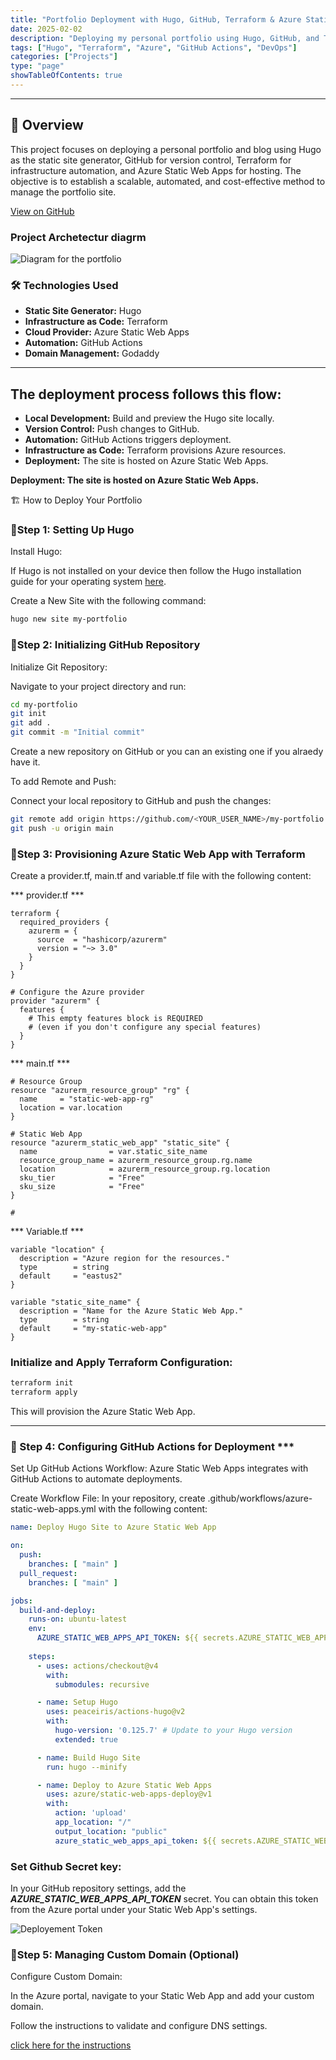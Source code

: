 ```yaml
---
title: "Portfolio Deployment with Hugo, GitHub, Terraform & Azure Static Web Apps"
date: 2025-02-02
description: "Deploying my personal portfolio using Hugo, GitHub, and Terraform on Azure."
tags: ["Hugo", "Terraform", "Azure", "GitHub Actions", "DevOps"]
categories: ["Projects"]
type: "page"
showTableOfContents: true
---
```


---

## 📌 Overview

This project focuses on deploying a personal portfolio and blog using Hugo as the static site generator, GitHub for version control, Terraform for infrastructure automation, and Azure Static Web Apps for hosting. The objective is to establish a scalable, automated, and cost-effective method to manage the portfolio site.

[View on GitHub](https://github.com/kingdave4/My-Portfolio.git) 

### Project Archetectur diagrm
![Diagram for the portfolio](/images/myhugoportofolio.png)

### 🛠️ Technologies Used

- **Static Site Generator:** Hugo
- **Infrastructure as Code:** Terraform
- **Cloud Provider:** Azure Static Web Apps
- **Automation:** GitHub Actions
- **Domain Management:** Godaddy

---
## The deployment process follows this flow:


- **Local Development:** Build and preview the Hugo site locally.
- **Version Control:** Push changes to GitHub.
- **Automation:** GitHub Actions triggers deployment.
- **Infrastructure as Code:** Terraform provisions Azure resources.
- **Deployment:** The site is hosted on Azure Static Web Apps.


**Deployment: The site is hosted on Azure Static Web Apps.**

🏗️ How to Deploy Your Portfolio

### 🔹Step 1: Setting Up Hugo

Install Hugo:

If Hugo is not installed on your device then follow the Hugo installation guide for your operating system [here](https://gohugo.io/installation/).

Create a New Site with the following command:

```sh
hugo new site my-portfolio
```

### 🔹Step 2: Initializing GitHub Repository

Initialize Git Repository:

Navigate to your project directory and run:

```sh
cd my-portfolio
git init
git add .
git commit -m "Initial commit"
```

Create a new repository on GitHub or you can an existing one if you alraedy have it.

To add Remote and Push:

Connect your local repository to GitHub and push the changes:

```sh
git remote add origin https://github.com/<YOUR_USER_NAME>/my-portfolio.git
git push -u origin main
```

### 🔹Step 3: Provisioning Azure Static Web App with Terraform
Create a provider.tf, main.tf and variable.tf file with the following content:

*** provider.tf ***

```t
terraform {
  required_providers {
    azurerm = {
      source  = "hashicorp/azurerm"
      version = "~> 3.0"
    }
  }
}

# Configure the Azure provider
provider "azurerm" {
  features {
    # This empty features block is REQUIRED
    # (even if you don't configure any special features)
  }
}
```

*** main.tf ***

```t
# Resource Group
resource "azurerm_resource_group" "rg" {
  name     = "static-web-app-rg"
  location = var.location
}

# Static Web App
resource "azurerm_static_web_app" "static_site" {
  name                = var.static_site_name
  resource_group_name = azurerm_resource_group.rg.name
  location            = azurerm_resource_group.rg.location
  sku_tier            = "Free"
  sku_size            = "Free"
}

#
```


*** Variable.tf ***

```t
variable "location" {
  description = "Azure region for the resources."
  type        = string
  default     = "eastus2"
}

variable "static_site_name" {
  description = "Name for the Azure Static Web App."
  type        = string
  default     = "my-static-web-app"
}
```


### Initialize and Apply Terraform Configuration:

```sh
terraform init
terraform apply
```
This will provision the Azure Static Web App.

---
### 🔹 Step 4: Configuring GitHub Actions for Deployment ***

Set Up GitHub Actions Workflow: Azure Static Web Apps integrates with GitHub Actions to automate deployments.

Create Workflow File: In your repository, create .github/workflows/azure-static-web-apps.yml with the following content:

``` yml
name: Deploy Hugo Site to Azure Static Web App

on:
  push:
    branches: [ "main" ]
  pull_request:
    branches: [ "main" ]

jobs:
  build-and-deploy:
    runs-on: ubuntu-latest
    env:
      AZURE_STATIC_WEB_APPS_API_TOKEN: ${{ secrets.AZURE_STATIC_WEB_APPS_API_TOKEN }}
    
    steps:
      - uses: actions/checkout@v4
        with:
          submodules: recursive

      - name: Setup Hugo
        uses: peaceiris/actions-hugo@v2
        with:
          hugo-version: '0.125.7' # Update to your Hugo version
          extended: true

      - name: Build Hugo Site
        run: hugo --minify

      - name: Deploy to Azure Static Web Apps
        uses: azure/static-web-apps-deploy@v1
        with:
          action: 'upload'
          app_location: "/"
          output_location: "public"
          azure_static_web_apps_api_token: ${{ secrets.AZURE_STATIC_WEB_APPS_API_TOKEN }}
```

### Set Github Secret key: 
In your GitHub repository settings, add the ***AZURE_STATIC_WEB_APPS_API_TOKEN***  secret. 
You can obtain this token from the Azure portal under your Static Web App's settings.

![Deployement Token ](/images/APiToken.png)



### 🔹Step 5: Managing Custom Domain (Optional)

Configure Custom Domain:

In the Azure portal, navigate to your Static Web App and add your custom domain. 

Follow the instructions to validate and configure DNS settings.

[click here for the instructions](https://learn.microsoft.com/en-us/azure/static-web-apps/custom-domain)
